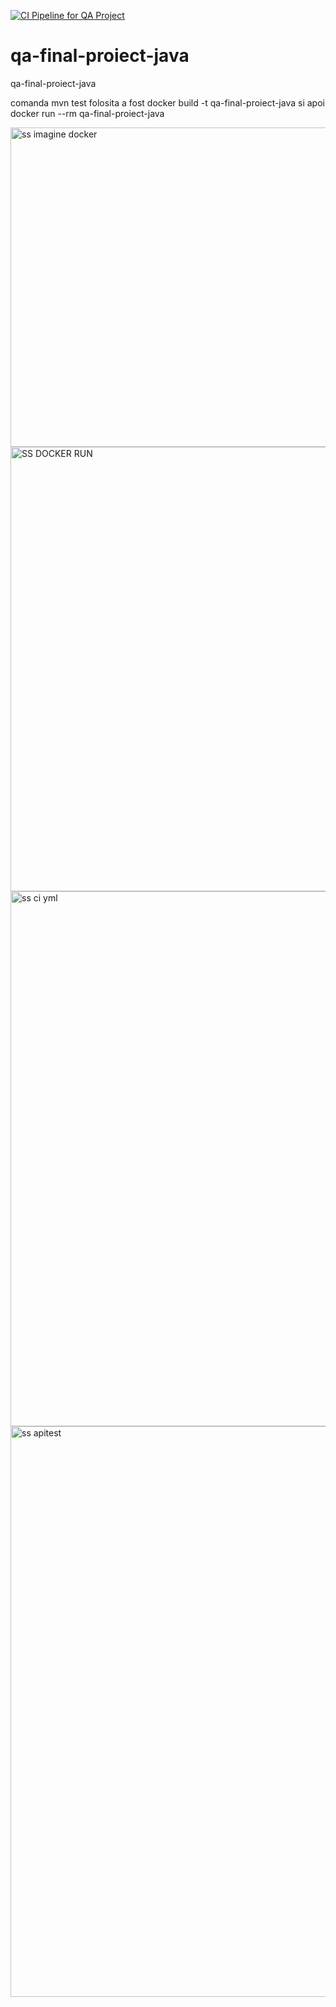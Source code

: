 [![CI Pipeline for QA Project](https://github.com/DeliaRaiovici/qa-final-proiect-java/actions/workflows/ci.yml/badge.svg)](https://github.com/DeliaRaiovici/qa-final-proiect-java/actions/workflows/ci.yml)
# qa-final-proiect-java
qa-final-proiect-java

comanda mvn test folosita a fost docker build -t qa-final-proiect-java si apoi docker run --rm qa-final-proiect-java

<img width="1445" height="511" alt="ss imagine docker" src="https://github.com/user-attachments/assets/dd17593f-0728-4cab-9e0c-496587fc3d59" />
<img width="1652" height="711" alt="SS DOCKER RUN" src="https://github.com/user-attachments/assets/27dabbef-fac3-4cc0-afaf-f178f5b765ca" />
<img width="1046" height="856" alt="ss ci yml" src="https://github.com/user-attachments/assets/281dce1a-a81a-4bda-babb-19482a39fc09" />
<img width="1205" height="913" alt="ss apitest" src="https://github.com/user-attachments/assets/840fe96b-1191-433f-9f61-dbe4297f7de6" />
